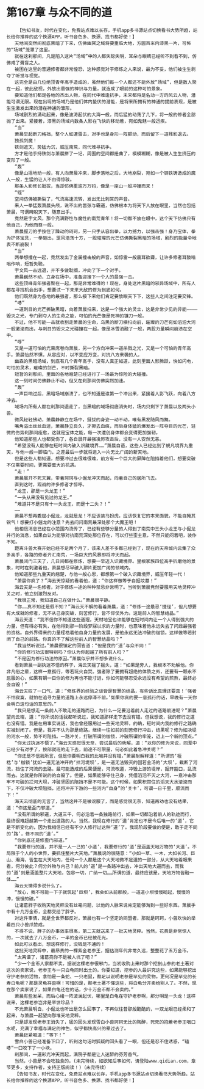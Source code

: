 # 第167章 与众不同的道
        【告知书友，时代在变化，免费站点难以长存，手机app多书源站点切换看书大势所趋，站长给你推荐的这个换源APP，听书音色多、换源、找书都好使！】
       天地间突然间彻底黑暗了下来，仿佛幽冥之域将要重临大地，方圆百米内漆黑一片，可怖的“场域”笼罩了这里。
       就在这刹那间，凡是陷入这片“场域”中的人都失聪失明，耳朵与眼睛已经听不到看不到，仿佛成了聋盲之人。
       被困在这里的普通修者都非常惶恐，这种感觉对于修炼之人来说，最为不妥，他们被生生剥夺了听觉与视觉。
       这完全是由几位绝顶青年高手造成的，虽然他们每一个人都还不能外放“场域”，但是数人聚在一起，彼此敌视，外放出最强的神识与力量，就造成了眼前的这种可怕景象。
       要知道他们都是各地的杰出人物，在同代中难逢抗手，未来都将是名动一方的风云人物，潜能可谓无限。现在出现的场域乃是他们体内蛰伏的潜能，是将来所拥有的神通的提前表现，是被生生激发出来的潜在神通的雏形。
       场域剧烈的涌动起来，像是波涛起伏的大海一般，而后猛的动荡了几下，将一般的修者全部抛了出来。紧接着，漆黑的场域内数条人影在飞快的移动着，宛如鬼魅一般迅疾。
       “当”
       萧晨举起断刀格挡，整个人如遭雷击，对手也是身形一阵颤动，而后留下一道残影退去。
       独孤剑魔！
       铁剑遮天，势猛力沉，威压南荒，同代难寻抗手。
       方才是他手持铁剑与萧晨拼了一记，周围的空间都扭曲了，模模糊糊，像是被人生生挤压的变形了一般。
       “轰”
       像是山摇地动一般，有人向萧晨冲来，脚步落地之后，大地崩裂，宛如一个钢铁铸造成的魔人一般，生猛的让人不由得惊骇。
       那条人影修长挺拔，当却仿佛重逾万万钧，像是一座山一般冲撞而来！
       “铿”
       空间仿佛被撕裂了，气流高速流转，发出无比刺耳的声音。
       来人一拳猛轰萧晨头颅，说不出的嚣张与霸道，仿佛根本为将天下人放在眼里，当然也包括萧晨，可谓睥睨天下，随意出手。
       竟然是宇文风，那个充满野性与魔性的南荒青年！将一切都不放在眼中，这个天下仿佛只有他自己，为他而尊一般。
       萧晨握刀的手按住了躁动的珂珂，另一只手从容出拳，以力撼力，以强击强！身乃宝体，拳为护体宝具，一拳砸出，罡风浩荡十方，一股璀璨的光芒仿佛撕裂黑暗的场域，剧烈的能量令地表不断崩裂！
       “当”
       两拳想撞在一起，竟然发出了金属撞击般的声音，如惊雷一般震耳欲聋，让许多修者耳鼓嗡嗡作响，短暂失聪。
       宇文风一击远退，并不多做耽搁，冲向了下一个对手。
       萧晨巍然不动，立身在场中，准备迎接下一个人的最强一击。
       这些顶峰青年强者聚在一起，那是非常难得的！现在，身处这片黑暗的邪异场域中，所有人都在寻找机会出手，想要试一下未来大敌的修为到底如何。
       他们既然身为各地的最强者，那么接下来他们肯定要放眼天下下，这些人之间注定要交锋。
       “哧”
       一道刺目的光芒撕破黑暗，向着萧晨扫来，这是一个强大的灵士，这是非常少见的异能————毁灭之光，专门剥夺人的生命之能，可怕的光芒像是死神的镰刀一般。
       不过，他不可能一击就收割走萧晨的生命，乌黑的断刀横扫向前，璀璨的刀芒宛如滔滔大河一般激滚而出，与刺目的毁灭之光碰撞在一起，像是冰雪消融了一般，两股力量瞬间崩溃在空中。
       “呼”
       又是一道可怕的光束席卷向萧晨，另一个方向冲来一道杀戮之光，又是一个可怕的青年高手。萧晨怡然不惧，从容应对，以不变应万变，对抗八方来袭的人。
       幽森的黑暗场域，到底有几个青年高手，没有人真正知道，此刻里面人影腾跃，快如闪电，可怕的灵术，璀璨的剑芒，不时撕裂黑暗。
       短暂的刹那间，里面的各地翘楚已经进行了一场最为惊险的大碰撞。
       这一刻时间仿佛静止不动，但又在刹那间仿佛突然加速。
       “轰”
       一声巨响过后，黑暗场域崩溃了，也不知道是谁第一个冲出来，紧接着人影飞跃，向着八方冲去。
       域场内所有人都在刹那间退走了，当黑暗的域场彻底消失时，场内只剩下了萧晨以及两头小兽。
       微风轻轻拂动，萧晨静静立在场中，挺拔的身姿一动不动，唯有黑发随风而舞。
       嘴角溢出丝丝血迹，萧晨静立良久，才擦去血痕，而后身体猛的爆发出一阵夺目的光芒，轻微的伤势刹那间痊愈，这就是宝体之能，每一次遭创身体都会变得更加强韧。
       他知道那些人也都受伤了，各自展开最强凌厉攻击后，没有一人安然无恙。
       “希望没有人能够在短时间内破入识藏境界……”萧晨自语，这些人已经达到了蜕凡境界九重天，与他一般一脚临门，之差最后一步就将进入一片无比广阔的新天地。
       但是这些人都知道，想要冲过去很难很难，前方有一个巨大的屏障在阻挡着他们，想要突破不仅需要时间，更需要莫大的机遇。
       “走！”
       萧晨展开不死天翼，带着珂珂与小倔龙冲天而起，向着自己的居所飞去。
       直到这时，观战的许多修者才惊呼。
       “龙王，那是一头龙王！”
       “一头从来没有见过的龙王。”
       “难道并不是只有十一头龙王，而是十二头？！”
       ……
       萧晨不想再委屈小倔龙，龙就是龙！不应该装马扮虎。应该恢复它的本来面貌，不能自掩其锐气！想要打小倔龙的注意？先去问问南荒最深处那个大魔王吧！
       他相信消息已经在小范围内流传了，已经有些够分量的人得到了南荒中三头小龙王与小倔龙并行的消息，如果自认为能够对抗南荒深处那位存在，可以打些歪主意，不然只能闷着吧，装作不知。
       距离斗兽大赛开始已经不足两个月了，该来人差不多都已经到了，现在的天帝城内云集了众多高手，各路的修者齐汇南荒，一场巨大的风暴即将冲天而起。
       萧晨闭门三天了，几日间都在修炼，想要一举迈入识藏境界。里根家族四位高手折磨他的景象，时时在刺激着他，萧晨想尽早破入那片更加广阔的领域内。
       他知道那些九重天的翘楚，与他一般心思，都想第一个破入识藏境界，威压年轻一代！
       “萧晨你疯了？”海云天惊疑的看着他，道：“你这样做等于自掘坟墓！”
       海云天是一名修者，对于修炼一途的种种禁忌非常明了。当听到萧晨竟然要服用天地灵粹冲关之时，他立刻激烈反对。
       “我很正常，我知道自己在做什么。”萧晨很平静。
       “你……真不知还是假不知？”海云天不解的看着萧晨，道：“修炼一途最忌‘捷径’，但凡想要有大成就的修者，无不从己身突破，刻苦修行，皆不仰仗外力。这是前人的智慧结晶。”
       海云天道：“我不信你不知道这些道理。天材地宝也许能够在短时间内让一个人得到强大的力量，但有得必有失，在他得到那一阶段梦寐以求的力量时，也意味着他永远失去了问鼎最强者的资格。自外界得来的力量桎梏着他自身力量的发展，是他永远无法冲破的枷锁。这样做等若封闭了自己的前路。你真的不了解这些前人的智慧结晶吗？”
       “我当然听说过。”萧晨很镇定的回答道：“但是我的‘道’与众不同！”
       “你的修行功法很特别吗？你认为你超越了所有前人吗？”
       “不是因为修行功法的原因。”萧晨似乎并不想多说什么。
       看到萧晨一副执迷不悟的样子，海云天摇了摇头，道：“如果是旁人，我根本不劝解他。你非凡俗之辈，这样一意孤行，等若玩火自焚。强者除了要拥有超绝的体质之外，还要有一颗永不屈服的心，如果有朝一日你的修为再也不能寸进，你如何能够忍受永远没有希望的煎熬，最终必会自毁！”
       海云天叹了一口气，道：“修炼界的经验之谈皆是智慧的结晶，有些话比真理还要真！‘强者不怕寂寞，就怕在追寻力量的道路上永远停滞不前。’如果你真的要一意孤行的话，早晚有一天你会明白这句话的意思的。”
       “我只是想走一条前人不敢走的道路而已，为什么一定要沿着前人走过的道路前进呢？”萧晨望向云端，道：“你所说的话我都听说过，我知道那样走下去没有错。但我想说，我的修行之道也没有错。我是在用事实说话，我也曾经服用过一些天地灵粹，的确，短时间内我的修行之路确实被封闭了。但是，我并不认为那是绝路，继续一往如前的刻苦修行冲击，结果呢？修为如决堤的河水一般，势不可阻挡。一路冲关，打破所谓的枷锁，冲破所谓的牢笼，迈上一个新的顶点。”
       “你太过执迷不悟了。”海云天感觉很无奈，尝试最后的劝解，道：“以你的修为来说，同辈中已经少有对手了，按部就班的走下去，前途不可限量，何必如此着急冲关呢？”
       “你还是不信我所言，但是你要明白我的比喻并没有错。”萧晨耐解释道：“所谓的‘桎梏’与‘枷锁’犹如一道无法冲开的‘拦河堤坝’，是一道无法毁灭的固若金汤的‘大坝’，截断了河流，挡住了河流的去路。最可能造成的后果便是，河流改道，冲毁上游的堤岸，掘开豁口，乱流而去。这就是你所说的的自毁了。但是，如果能够守住己身，凭借滔滔不灭之大河，一意冲击那牢不可破的拦河大坝，冲破坚固的阻挡不是不可能。这个时候，如果积攒住的滔天大水滚滚而下，不仅冲破大坝阻挡，还将冲开下游的一些河内“自身”的‘关卡’，可谓一日千里，顺流而下！”
       海天云彻底的无言了，当然这并不是被说服了，而是感觉很无奈，知道再劝也没有结果，道：“你这是歪门邪道。”
       “没有所谓的邪道，大道三千，何必沿着一条独路前行，如果一切都沿着前人的轨迹而行，最终很难超越第一个走出道路的人。当然，我现在修行的‘道’肯定也不是今后唯一的‘道’，它是不断变化的，因为我相信已经有不少人修行过这种‘道’了。我现阶段要做的便是，敢于走不同的‘路’，修不同的‘道’。”
       “你到底还是修歪门邪道。”
       “我要修行的道，并不是一人一己的‘小道’，我要修行的‘道’是涵盖天地万物的‘大道’。不局限于个人的小世界，要抓住整片大天地。”萧晨说的很随意：“小如一草、一木，大如长河、巨山、瀚海，皆生在大天地内，任何一个人都是这个大天地微不足道的一部分，从大天地着眼来看，何分彼此？何分外物与内己？前人的‘道’是一条路冲出去，冲出天地大道而去，而我的‘道’则是涵盖整片大天地，包容一切，广纳一切……所谓的道，最终应该是，天地万物皆融一体……”
       海云天懒得多说什么了。
       “放心，我不可能一下子就筑起‘巨坝’，我会如从前那般，一道道小坝慢慢砌起，慢慢的冲，慢慢的破。”
       让诸葛胖子收购天地灵粹没有丝毫问题，以他的人脉来说肯定能够淘到一些好东西。萧晨手中有十几万金币，全都交给了胖子。
       对这件事情，就是全世界都反对，萧晨也有一个坚定的同盟者，那就是珂珂，小兽欢快的举着四只小兽爪赞成。
       不得不说，胖子的办事效率很高，第二天就送来了一批天地灵粹。当然，花费是非常惊人的，一次就去了八万金币，一半的金币已经被花光。
       如此可以看出，想这样修行，没钱是不通的！
       这批天地灵粹中，最昂贵的一棵紫金老参王，据估测年代非常久远，整整花了五万金币。
       “太离谱了，诸葛亮你不是被人坑了吧？”
       “少一个金币人家都不卖，据说这棵老参很邪门，当初收购上来时那个挖到山参的老土著对这次的卖家说，老参王与一只白龟同时出土的。你要知道，挖参的人最讲究这些，如果能够挖出守护老参的活物，拿怕是一条蛇、一只老鼠，都足以说明老参是罕见的灵物。更何况是罕见的长寿白龟呢？那是灵龟祥兽啊！可惜的是，那老土著不懂这些，将白龟分开卖给别人了。不然，现在那个卖家说了，如果白龟还在的话，少十万金币都不会卖的。”
       萧晨有些发呆，而后心绪一阵波澜起伏，哪里是白龟在守护老参啊，那分明是一头龙！这样说来，这棵老参岂非是罕世珍品？
       不光萧晨明白，小倔龙也听出是怎么回事了，不再似往昔那般酷酷的，一双龙眼已经柔和了起来，与萧晨一起望向那堆天地灵粹。
       只是却发现老参王消失了，猛的回头发现雪白小兽珂珂无比的陶醉，死死的抱着老参王咽口水呢，充满了幸福与满足的神色，似乎都快高兴的晕过去了。
       萧晨赶紧喊道：“等下！”
       雪白小兽已经准备下口了，听到这句话时狐疑的回头看了一眼，但还是忍不住诱惑，“磕哧”一口咬下了一小块。
       刹那间，一道彩光冲天而起，满院子都是让人迷醉的芬芳香气。
       当然，小兽是不会吃独食的。(未完待续，如欲知后事如何，请登陆www.qidian.com，章节更多，支持作者，支持正版阅读！)（未完待续）
       【告知书友，时代在变化，免费站点难以长存，手机app多书源站点切换看书大势所趋，站长给你推荐的这个换源APP，听书音色多、换源、找书都好使！】